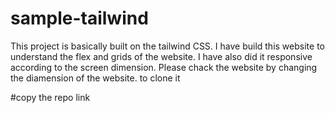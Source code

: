 # sample-tailwind
This project is basically built on the tailwind CSS. I have build this website to understand the flex and grids of the website.
I have also did it responsive according to the screen dimension. Please chack the website by changing the diamension of the website.
to clone it 

#copy the repo link
